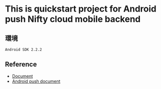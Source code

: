 # This is quickstart project for Android push Nifty cloud mobile backend

## 環境

    Android SDK 2.2.2

## Reference

  - [Document](http://mb.cloud.nifty.com/doc/current/index.html)
  - [Android push document](http://mb.cloud.nifty.com/doc/current/push/basic_usage_android.html)
